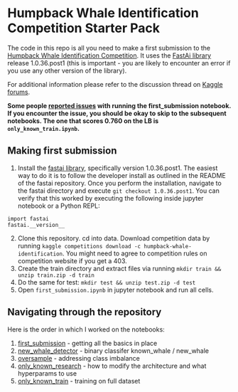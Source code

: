 # Humpback Whale Identification Competition Starter Pack

The code in this repo is all you need to make a first submission to the [Humpback Whale Identification Competition](https://www.kaggle.com/c/humpback-whale-identification). It uses the [FastAi library](https://github.com/fastai/fastai) release 1.0.36.post1 (this is important - you are likely to encounter an error if you use any other version of the library).

For additional information please refer to the discussion thread on [Kaggle forums](https://www.kaggle.com/c/humpback-whale-identification/discussion/74647).

**Some people [reported issues](https://github.com/radekosmulski/whale/issues/1) with running the first_submission notebook. If you encounter the issue, you should be okay to skip to the subsequent notebooks. The one that scores 0.760 on the LB is `only_known_train.ipynb`.**

## Making first submission
1. Install the [fastai library](https://github.com/fastai/fastai), specifically version 1.0.36.post1. The easiest way to do it is to follow the developer install as outlined in the README of the fastai repository. Once you perform the installation, navigate to the fastai directory and execute `git checkout 1.0.36.post1`. You can verify that this worked by executing the following inside jupyter notebook or a Python REPL:
```
import fastai
fastai.__version__
```
2. Clone this repository. cd into data. Download competition data by running `kaggle competitions download -c humpback-whale-identification`. You might need to agree to competition rules on competition website if you get a 403.
3. Create the train directory and extract files via running `mkdir train && unzip train.zip -d train`
4. Do the same for test: `mkdir test && unzip test.zip -d test`
5. Open `first_submission.ipynb` in jupyter notebook and run all cells.

## Navigating through the repository

Here is the order in which I worked on the notebooks:
1. [first_submission](https://github.com/radekosmulski/whale/blob/master/first_submission.ipynb) - getting all the basics in place
2. [new_whale_detector](https://github.com/radekosmulski/whale/blob/master/new_whale_detector.ipynb) - binary classifer known_whale / new_whale
3. [oversample](https://github.com/radekosmulski/whale/blob/master/oversample.ipynb) - addressing class imbalance
4. [only_known_research](https://github.com/radekosmulski/whale/blob/master/only_known_research.ipynb) - how to modify the architecture and what hyperparams to use
5. [only_known_train](https://github.com/radekosmulski/whale/blob/master/only_known_train.ipynb) - training on full dataset
